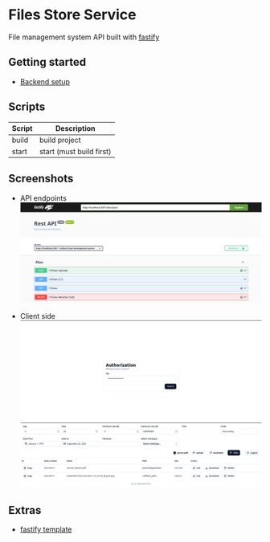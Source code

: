 # Files Store Service

File management system API built with [fastify](https://fastify.dev/)

## Getting started

- [Backend setup](./backend/README.md)

## Scripts

| Script | Description              |
| ------ | ------------------------ |
| build  | build project            |
| start  | start (must build first) |

## Screenshots

- API endpoints
  ![](./screenshots/api.png)

- Client side
  ![](./screenshots/auth.png)
  ![](./screenshots/client.png)

## Extras

- [fastify template](https://github.com/jmrl23/fastify-template)
